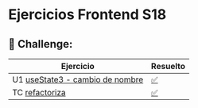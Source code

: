 # Ejercicios Frontend S18

<!-- ## 📚 Workout

Ejercicio                |                Resuelto   | 
| -----------------------|---------------------------|
| 1. [JEST](https://stackblitz.com/edit/node-testing-jest-clase)  |  [✅](https://stackblitz.com/edit/node-testing-jest-resuelto?file=README.md) | -->

<!-- Los workout de esta unidad no se pueden hacer como repaso sin ver el video.  -->



## 🚀 Challenge:

Ejercicio                |                Resuelto   | 
| -----------------------|---------------------------|
| U1 [useState3 - cambio de nombre](https://github.com/TheBridge-FullStackDeveloper/ejercicio-useState)   | [✅](https://github.com/TheBridge-FullStackDeveloper/ejercicio-useState-solucion)               |
| TC [refactoriza](https://github.com/TheBridge-FullStackDeveloper/refact)   | [✅](https://github.com/BeaSerrano/React-RefactBasicOne) |